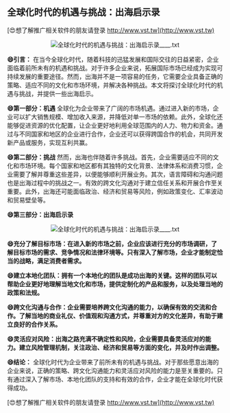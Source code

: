 ## **全球化时代的机遇与挑战：出海启示录**

[😍想了解推广相关软件的朋友请登录 http://www.vst.tw](http://www.vst.tw)

 <center><img src="https://vst.tw/MP4/tuiguang/png/5.png" alt="全球化时代的机遇与挑战：出海启示录____.txt"></center>

**😄引言：**
在当今全球化时代，随着科技的迅猛发展和国际交往的日益紧密，企业面临着前所未有的机遇和挑战。对于许多企业来说，拓展国际市场已经成为实现可持续发展的重要途径。然而，出海并不是一项容易的任务，它需要企业具备正确的策略、适应不同的文化和市场环境，并解决各种挑战。本文将探讨全球化时代的机遇与挑战，并提供一些出海启示。

**😄第一部分：机遇**
全球化为企业带来了广阔的市场机遇。通过进入新的市场，企业可以扩大销售规模、增加收入来源，并降低对单一市场的依赖。此外，全球化还能够促进资源的优化配置，让企业更好地利用全球范围内的人力、物力和资金。通过与不同国家和地区的企业进行合作，企业还可以获得跨国合作的机会，共同开发新产品或服务，实现互利共赢。

**😄第二部分：挑战**
然而，出海也伴随着许多挑战。首先，企业需要适应不同的文化和市场环境。每个国家和地区都有其独特的文化背景、法律体系和消费习惯，企业需要了解并尊重这些差异，以便能够顺利开展业务。其次，语言障碍和沟通问题也是出海过程中的挑战之一。有效的跨文化沟通对于建立信任关系和开展合作至关重要。此外，出海还可能面临政治、经济和贸易等风险，例如政策变化、汇率波动和贸易壁垒等。

**😄第三部分：出海启示录**

 <center><img src="https://vst.tw/MP4/tuiguang/png/3.png" alt="全球化时代的机遇与挑战：出海启示录____.txt"></center>

**😄充分了解目标市场：在进入新的市场之前，企业应该进行充分的市场调研，了解目标市场的需求、竞争情况和法律环境等。只有深入了解市场，企业才能制定恰当的战略，满足消费者需求。**

**😄建立本地化团队：拥有一个本地化的团队是成功出海的关键。这样的团队可以帮助企业更好地理解当地文化和市场，提供定制化的产品和服务，以及处理当地的政策和法规。**

**😄跨文化沟通与合作：企业需要培养跨文化沟通的能力，以确保有效的交流和合作。了解当地的商业礼仪、价值观和沟通方式，并尊重对方的文化差异，有助于建立良好的合作关系。**

**😄灵活应对风险：出海之路充满不确定性和风险，企业需要具备灵活应对的能力。建立风险管理机制，关注政治、经济和贸易等方面的变化，并及时作出调整。**

**😄结论：**
全球化时代为企业带来了前所未有的机遇与挑战。对于那些愿意出海的企业来说，正确的策略、跨文化沟通能力和灵活应对风险的能力是至关重要的。只有通过深入了解市场、本地化团队的支持和有效的合作，企业才能在全球化时代获得成功。

[😍想了解推广相关软件的朋友请登录 http://www.vst.tw](http://www.vst.tw)



